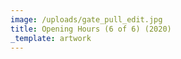 ```yaml
---
image: /uploads/gate_pull_edit.jpg
title: Opening Hours (6 of 6) (2020)
_template: artwork
---
```


